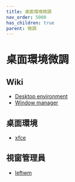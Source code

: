 ```yaml
---
title: 桌面環境微調
nav_order: 5000
has_children: true
parent: 微調
---
```


# 桌面環境微調

## Wiki

* [Desktop environment](https://en.wikipedia.org/wiki/Desktop_environment)
* [Window manager](https://en.wikipedia.org/wiki/Window_manager)

## 桌面環境

* [xfce](full/xfce)


## 視窗管理員

* [leftwm](wm/leftwm)
